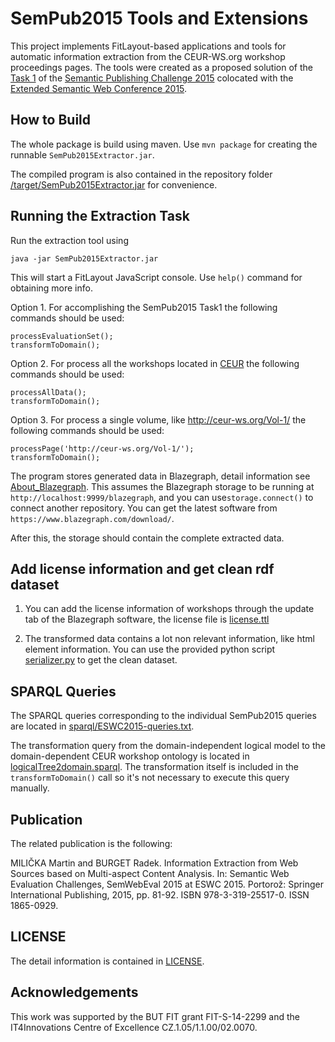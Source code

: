 SemPub2015 Tools and Extensions
===============================

This project implements FitLayout-based applications and tools for automatic information extraction from the CEUR-WS.org workshop proceedings pages. The tools were created as a proposed solution of the 
[Task 1](https://github.com/ceurws/lod/wiki/Task1) of the [Semantic Publishing Challenge 2015](https://github.com/ceurws/lod/wiki/SemPub2015) colocated with the [Extended Semantic Web Conference 2015](http://2015.eswc-conferences.org/).

How to Build
------------

The whole package is build using maven. Use `mvn package` for creating the runnable `SemPub2015Extractor.jar`.

The compiled program is also contained in the repository folder [/target/SemPub2015Extractor.jar](https://github.com/ceurws/ceur-extractor/blob/master/target/SemPub2015Extractor.jar) for convenience.


Running the Extraction Task
---------------------------

Run the extraction tool using
```
java -jar SemPub2015Extractor.jar
```

This will start a FitLayout JavaScript console. Use `help()` command for obtaining more info.

Option 1. For accomplishing the SemPub2015 Task1 the following commands should be used:
```
processEvaluationSet(); 
transformToDomain();
```

Option 2. For process all the workshops located in [CEUR](http://ceur-ws.org/) the following commands should be used: 
```
processAllData(); 
transformToDomain();
```

Option 3. For process a single volume, like http://ceur-ws.org/Vol-1/ the following commands should be used:
```
processPage('http://ceur-ws.org/Vol-1/'); 
transformToDomain();
```

The program stores generated data in Blazegraph, detail information see [About_Blazegraph](https://wiki.blazegraph.com/wiki/index.php/About_Blazegraph). This assumes the Blazegraph storage to be running at `http://localhost:9999/blazegraph`, and you can use`storage.connect()` to connect another repository. You can get the latest software from `https://www.blazegraph.com/download/`.

After this, the storage should contain the complete extracted data.


Add license information and get clean rdf dataset
---------------------------
1. You can add the license information of workshops through the update tab of the Blazegraph software, the license file is [license.ttl](https://github.com/ceurws/ceur-extractor/blob/master/license.ttl)

2. The transformed data contains a lot non relevant information, like html element information. You can use the provided python script [serializer.py](https://github.com/ceurws/ceur-extractor/blob/master/serializer.py) to get the clean dataset.

SPARQL Queries
--------------
The SPARQL queries corresponding to the individual SemPub2015 queries are located in [sparql/ESWC2015-queries.txt](https://github.com/ceurws/ceur-extractor/blob/master/sparql/ESWC2015-queries.txt).

The transformation query from the domain-independent logical model to the domain-dependent CEUR workshop ontology is located in [logicalTree2domain.sparql](https://github.com/ceurws/ceur-extractor/blob/master/src/main/resources/sparql/logicalTree2domain.sparql). The transformation itself is included in the `transformToDomain()` call so it's not necessary to execute this query manually.

Publication
-----------
The related publication is the following:

MILIČKA Martin and BURGET Radek. Information Extraction from Web Sources based on Multi-aspect Content Analysis. In: Semantic Web Evaluation Challenges, SemWebEval 2015 at ESWC 2015. Portorož: Springer International Publishing, 2015, pp. 81-92. ISBN 978-3-319-25517-0. ISSN 1865-0929.

LICENSE
----------------
The detail information is contained in [LICENSE](https://github.com/ceurws/ceur-extractor/blob/master/LICENSE).

Acknowledgements
----------------
This work was supported by the BUT FIT grant FIT-S-14-2299 and the IT4Innovations Centre of Excellence CZ.1.05/1.1.00/02.0070.
